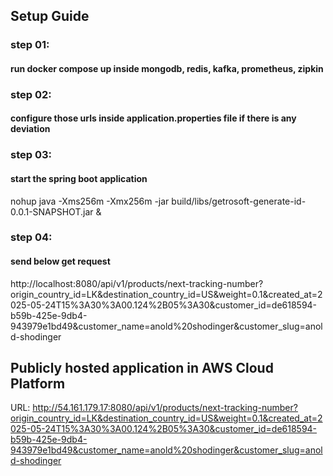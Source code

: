 ## Setup Guide

### step 01:
#### run docker compose up inside mongodb, redis, kafka, prometheus, zipkin

### step 02:
#### configure those urls inside application.properties file if there is any deviation

### step 03:
#### start the spring boot application
nohup java -Xms256m  -Xmx256m  -jar build/libs/getrosoft-generate-id-0.0.1-SNAPSHOT.jar &

### step 04:
#### send below get request
http://localhost:8080/api/v1/products/next-tracking-number?origin_country_id=LK&destination_country_id=US&weight=0.1&created_at=2025-05-24T15%3A30%3A00.124%2B05%3A30&customer_id=de618594-b59b-425e-9db4-943979e1bd49&customer_name=anold%20shodinger&customer_slug=anold-shodinger

## Publicly hosted application in AWS Cloud Platform
URL: http://54.161.179.17:8080/api/v1/products/next-tracking-number?origin_country_id=LK&destination_country_id=US&weight=0.1&created_at=2025-05-24T15%3A30%3A00.124%2B05%3A30&customer_id=de618594-b59b-425e-9db4-943979e1bd49&customer_name=anold%20shodinger&customer_slug=anold-shodinger